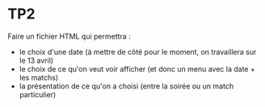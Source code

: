 # TP2

Faire un fichier HTML qui permettra :
- le choix d'une date (à mettre de côté pour le moment, on travaillera sur le 13 avril)
- le choix de ce qu'on veut voir afficher (et donc un menu avec la date + les matchs)
- la présentation de ce qu'on a choisi (entre la soirée ou un match particulier)